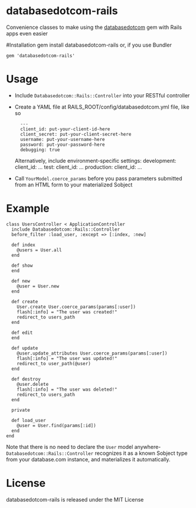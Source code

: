 # databasedotcom-rails

Convenience classes to make using the [databasedotcom](https://github.com/heroku/databasedotcom) gem with Rails apps even easier

#Installation
    gem install databasedotcom-rails
or, if you use Bundler

    gem 'databasedotcom-rails'
  
# Usage

* Include `Databasedotcom::Rails::Controller` into your RESTful controller

* Create a YAML file at RAILS_ROOT/config/databasedotcom.yml file, like so 

        ---
        client_id: put-your-client-id-here
        client_secret: put-your-client-secret-here
        username: put-your-username-here
        password: put-your-password-here
        debugging: true

  Alternatively, include environment-specific settings:
        development:
            client_id: ...
        test:
            client_id: ...
        production:
            client_id: ...


* Call `YourModel.coerce_params` before you pass parameters submitted from an HTML form to your materialized Sobject

# Example

    class UsersController < ApplicationController
      include Databasedotcom::Rails::Controller
      before_filter :load_user, :except => [:index, :new]
  
      def index
        @users = User.all
      end
  
      def show
      end
    
      def new
        @user = User.new
      end
  
      def create
        User.create User.coerce_params(params[:user])
        flash[:info] = "The user was created!"
        redirect_to users_path
      end
  
      def edit
      end
  
      def update
        @user.update_attributes User.coerce_params(params[:user])
        flash[:info] = "The user was updated!"
        redirect_to user_path(@user)
      end
  
      def destroy
        @user.delete
        flash[:info] = "The user was deleted!"
        redirect_to users_path
      end
  
      private
  
      def load_user
        @user = User.find(params[:id])
      end
    end

Note that there is no need to declare the `User` model anywhere- `Databasedotcom::Rails::Controller` recognizes it as a known Sobject type from your database.com instance, and materializes it automatically.

# License

databasedotcom-rails is released under the MIT License